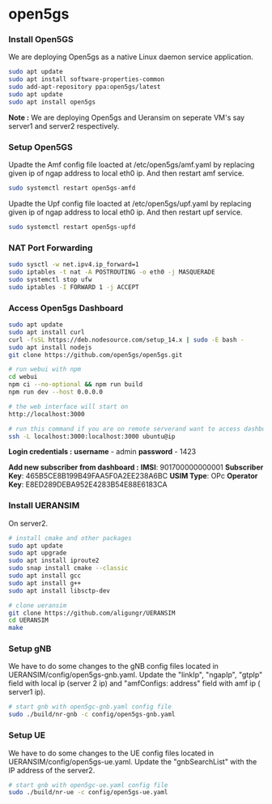 # open5gs

### Install Open5GS
We are deploying Open5gs as a native Linux daemon service application.
```bash
sudo apt update
sudo apt install software-properties-common
sudo add-apt-repository ppa:open5gs/latest
sudo apt update
sudo apt install open5gs
```
**Note :** We are deploying Open5gs and Ueransim on seperate VM's say server1 and server2 respectively.

### Setup Open5GS

Upadte the Amf config file loacted at /etc/open5gs/amf.yaml by replacing given ip of ngap address to local eth0 ip.
And then restart amf service.
```bash
sudo systemctl restart open5gs-amfd
```
Upadte the Upf config file loacted at /etc/open5gs/upf.yaml by replacing given ip of ngap address to local eth0 ip.
And then restart upf service.
```bash
sudo systemctl restart open5gs-upfd
```
### NAT Port Forwarding
```bash
sudo sysctl -w net.ipv4.ip_forward=1
sudo iptables -t nat -A POSTROUTING -o eth0 -j MASQUERADE
sudo systemctl stop ufw
sudo iptables -I FORWARD 1 -j ACCEPT
```
### Access Open5gs Dashboard
```bash
sudo apt update
sudo apt install curl
curl -fsSL https://deb.nodesource.com/setup_14.x | sudo -E bash -
sudo apt install nodejs
git clone https://github.com/open5gs/open5gs.git

# run webui with npm
cd webui
npm ci --no-optional && npm run build
npm run dev --host 0.0.0.0

# the web interface will start on
http://localhost:3000

# run this command if you are on remote serverand want to access dashboard locally
ssh -L localhost:3000:localhost:3000 ubuntu@ip
```
**Login credentials :**
**username** - admin
**password** - 1423

**Add new subscriber from dashboard :**
**IMSI**: 901700000000001
**Subscriber Key**: 465B5CE8B199B49FAA5F0A2EE238A6BC
**USIM Type**: OPc
**Operator Key**: E8ED289DEBA952E4283B54E88E6183CA

### Install UERANSIM
On server2.

```bash
# install cmake and other packages
sudo apt update
sudo apt upgrade
sudo apt install iproute2
sudo snap install cmake --classic
sudo apt install gcc
sudo apt install g++
sudo apt install libsctp-dev
```
```bash
# clone ueransim
git clone https://github.com/aligungr/UERANSIM
cd UERANSIM
make
```
### Setup gNB
We have to do some changes to the gNB config files located in UERANSIM/config/open5gs-gnb.yaml. Update the "linkIp", "ngapIp", "gtpIp" field with local ip (server 2 ip) and "amfConfigs: address" field with amf ip ( server1 ip).

```bash
# start gnb with open5gc-gnb.yaml config file
sudo ./build/nr-gnb -c config/open5gs-gnb.yaml
```

### Setup UE
We have to do some changes to the UE config files located in UERANSIM/config/open5gs-ue.yaml. Update the "gnbSearchList" with the IP address of the server2.

```bash
# start gnb with open5gc-ue.yaml config file
sudo ./build/nr-ue -c config/open5gs-ue.yaml
```
